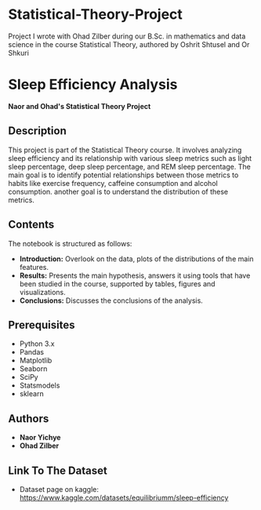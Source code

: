 # Statistical-Theory-Project
Project I wrote with Ohad Zilber during our B.Sc. in mathematics and data science in the course Statistical Theory, authored by Oshrit Shtusel and Or Shkuri

# Sleep Efficiency Analysis

**Naor and Ohad's Statistical Theory Project**

## Description

This project is part of the Statistical Theory course. It involves analyzing sleep efficiency and its relationship with various sleep metrics such as light sleep percentage, deep sleep percentage, and REM sleep percentage. The main goal is to identify potential relationships between those metrics to habits like exercise frequency, caffeine consumption and alcohol consumption. another goal is to understand the distribution of these metrics.

## Contents

The notebook is structured as follows:

- **Introduction:** Overlook on the data, plots of the distributions of the main features.
- **Results:** Presents the main hypothesis, answers it using tools that have been studied in the course, supported by tables, figures and visualizations.
- **Conclusions:** Discusses the conclusions of the analysis.

## Prerequisites

- Python 3.x
- Pandas
- Matplotlib
- Seaborn
- SciPy
- Statsmodels
- sklearn

## Authors

- **Naor Yichye** 
- **Ohad Zilber**

## Link To The Dataset
- Dataset page on kaggle: https://www.kaggle.com/datasets/equilibriumm/sleep-efficiency

